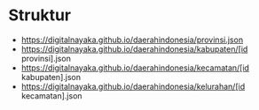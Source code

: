 # Struktur 
- https://digitalnayaka.github.io/daerahindonesia/provinsi.json
- https://digitalnayaka.github.io/daerahindonesia/kabupaten/[id provinsi].json
- https://digitalnayaka.github.io/daerahindonesia/kecamatan/[id kabupaten].json
- https://digitalnayaka.github.io/daerahindonesia/kelurahan/[id kecamatan].json


